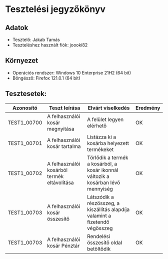 # Tesztelési jegyzőkönyv

## Adatok

- Tesztelő: Jakab Tamás
- Teszteléshez használt fiók: joooki82

## Környezet

- Operációs rendszer: Windows 10 Enterprise 21H2 (64 bit) 
- Böngésző: Firefox 121.0.1 (64 bit)

## Tesztesetek:

| Azonosító | Teszt leírása | Elvárt viselkedés | Eredmény |
|-----------|---------------|-------------------|----------|
| TEST1_00700 | A felhasználói kosár megnyitása | A felület legyen elérhető | OK       |
| TEST1_00701 | A felhasználói kosár tartalma | Listázza ki a kosárba helyezett termékeket | OK       |
| TEST1_00702 | A felhasználói kosárból termék eltávolítása | Törlődik a termék a kosárból, a kosár ikonnál változik a kosárban lévő mennyiség | OK       |
| TEST1_00703 | A felhasználói kosár összesítő | Látszódik a részösszeg, a kiszállítás alapdíja valamint a fizetendő végösszeg | OK       |
| TEST1_00703 | A felhasználói kosár Pénztár | Rendelési összesítő oldal betöltődik | OK |
